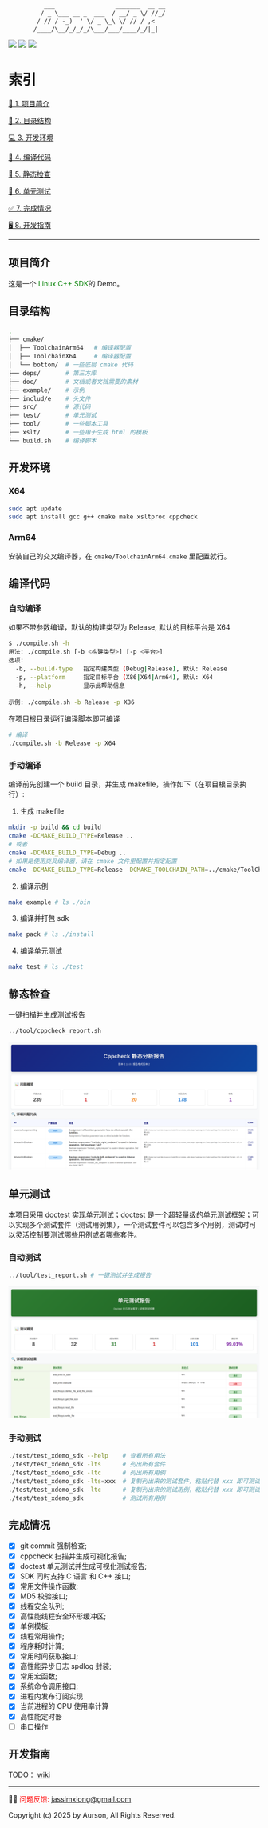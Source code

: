 ```text
          ___                 _______  __ __
         / _ \___ __ _  ___  / __/ _ \/ //_/
        / // / -_)  ' \/ _ \_\ \/ // / ,<   
       /____/\__/_/_/_/\___/___/____/_/|_|  
```

<p align="lift">
    <a href="#Language" alt="Language"><img src="https://img.shields.io/badge/language-cmake%20%7C%20shell%20%7C%20python%20%7C%20c%2Fc%2B%2B-blue" /></a>
    <a href="#arch" alt="arch"><img src="https://img.shields.io/badge/arch-arm%20%7C%20x86%20-important" /></a>
    <a href="#platform" alt="platform"><img src="https://img.shields.io/badge/platform-linux-blueviolet" /></a>
</p>

# 索引

[📑 1. 项目简介](#项目简介)

[📒 2. 目录结构](#目录结构)

[💻 3. 开发环境](#开发环境)

[🔨 4. 编译代码](#编译代码)

[🔎 5. 静态检查](#静态检查)

[💯 6. 单元测试](#单元测试)

[✅ 7. 完成情况](#完成情况)

[🖥️ 8. 开发指南](#开发指南)

***

## 项目简介
这是一个<font color = green> Linux C++ SDK</font>的 Demo。

## 目录结构

```bash
.
├── cmake/
│  ├── ToolchainArm64   # 编译器配置
│  ├── ToolchainX64     # 编译器配置
│  └── bottom/  # 一些底层 cmake 代码
├── deps/       # 第三方库
├── doc/        # 文档或者文档需要的素材
├── example/    # 示例
├── includ/e    # 头文件
├── src/        # 源代码
├── test/       # 单元测试
├── tool/       # 一些脚本工具
├── xslt/       # 一些用于生成 html 的模板
└── build.sh    # 编译脚本
```

## 开发环境

### X64

```bash
sudo apt update
sudo apt install gcc g++ cmake make xsltproc cppcheck
```
### Arm64

安装自己的交叉编译器，在 `cmake/ToolchainArm64.cmake` 里配置就行。

## 编译代码

### 自动编译

如果不带参数编译，默认的构建类型为 Release, 默认的目标平台是 X64

```bash
$ ./compile.sh -h
用法: ./compile.sh [-b <构建类型>] [-p <平台>]
选项:
  -b, --build-type   指定构建类型 (Debug|Release), 默认: Release
  -p, --platform     指定目标平台 (X86|X64|Arm64), 默认: X64
  -h, --help         显示此帮助信息

示例: ./compile.sh -b Release -p X86
```

在项目根目录运行编译脚本即可编译

```bash
# 编译
./compile.sh -b Release -p X64
```

### 手动编译
编译前先创建一个 build 目录，并生成 makefile，操作如下（在项目根目录执行）:

1. 生成 makefile

```bash
mkdir -p build && cd build
cmake -DCMAKE_BUILD_TYPE=Release ..
# 或者
cmake -DCMAKE_BUILD_TYPE=Debug ..
# 如果是使用交叉编译器，请在 cmake 文件里配置并指定配置
cmake -DCMAKE_BUILD_TYPE=Release -DCMAKE_TOOLCHAIN_PATH=../cmake/ToolChain.cmake ..
```
2. 编译示例
```bash
make example # ls ./bin
```

3. 编译并打包 sdk
```bash
make pack # ls ./install
```

4. 编译单元测试
```bash
make test # ls ./test
```

## 静态检查

一键扫描并生成测试报告

```bash
../tool/cppcheck_report.sh
```
![](doc/cppcheck_report.png)

## 单元测试
本项目采用 doctest 实现单元测试；doctest 是一个超轻量级的单元测试框架；可以实现多个测试套件（测试用例集），一个测试套件可以包含多个用例，测试时可以灵活控制要测试哪些用例或者哪些套件。

### 自动测试

```bash
../tool/test_report.sh # 一键测试并生成报告
```
![](doc/test_report.png)

### 手动测试

```bash
./test/test_xdemo_sdk --help    # 查看所有用法
./test/test_xdemo_sdk -lts      # 列出所有套件
./test/test_xdemo_sdk -ltc      # 列出所有用例
./test/test_xdemo_sdk -lts=xxx  # 复制列出来的测试套件，粘贴代替 xxx 即可测试某个套件
./test/test_xdemo_sdk -ltc      # 复制列出来的测试用例，粘贴代替 xxx 即可测试某个用例
./test/test_xdemo_sdk           # 测试所有用例
```

## 完成情况

+ [X] git commit 强制检查;
+ [X] cppcheck 扫描并生成可视化报告;
+ [X] doctest 单元测试并生成可视化测试报告;
+ [X] SDK 同时支持 C 语言 和 C++ 接口;
+ [X] 常用文件操作函数;
+ [X] MD5 校验接口;
+ [X] 线程安全队列;
+ [X] 高性能线程安全环形缓冲区;
+ [X] 单例模板;
+ [X] 线程常用操作;
+ [X] 程序耗时计算;
+ [X] 常用时间获取接口;
+ [X] 高性能异步日志 spdlog 封装;
+ [X] 常用宏函数;
+ [X] 系统命令调用接口;
+ [X] 进程内发布订阅实现
+ [X] 当前进程的 CPU 使用率计算
+ [X] 高性能定时器
+ [ ] 串口操作

## 开发指南
TODO： [wiki](https://github.com/cseek/xdemo_sdk/wiki)

***
👩‍💻 <font color = red> 问题反馈: </font> jassimxiong@gmail.com

<p align="lift">Copyright (c) 2025 by Aurson, All Rights Reserved.<p>
